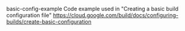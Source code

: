 basic-config-example
Code example used in "Creating a basic build configuration file" https://cloud.google.com/build/docs/configuring-builds/create-basic-configuration
